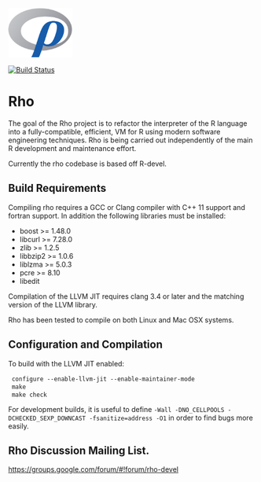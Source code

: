 <img src="share/logo/rho_logo.png?raw=true" alt="Rho logo" width="130" height="100"/>

[![Build Status](https://travis-ci.org/rho-devel/rho.svg?branch=master)](https://travis-ci.org/rho-devel/rho)

# Rho

The goal of the Rho project is to refactor the interpreter of the R language into a fully-compatible, efficient, VM for R using modern software engineering techniques.  Rho is being carried out independently of the main R development and maintenance effort.

Currently the rho codebase is based off R-devel.

## Build Requirements

Compiling rho requires a GCC or Clang compiler with C++ 11 support and fortran support.  In addition the following libraries must be installed:
   * boost >= 1.48.0
   * libcurl >= 7.28.0
   * zlib >= 1.2.5
   * libbzip2 >= 1.0.6
   * liblzma >= 5.0.3
   * pcre >= 8.10
   * libedit

Compilation of the LLVM JIT requires clang 3.4 or later and the matching
version of the LLVM library.

Rho has been tested to compile on both Linux and Mac OSX systems.

## Configuration and Compilation

To build with the LLVM JIT enabled:
  ```
   configure --enable-llvm-jit --enable-maintainer-mode 
   make
   make check
   ```
For development builds, it is useful to define
`-Wall -DNO_CELLPOOLS -DCHECKED_SEXP_DOWNCAST -fsanitize=address -O1`
in order to find bugs more easily. 

## Rho Discussion Mailing List.

https://groups.google.com/forum/#!forum/rho-devel

